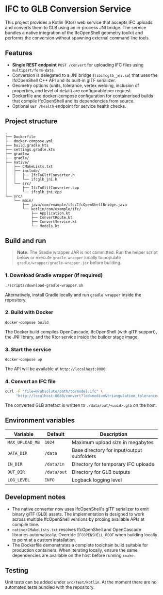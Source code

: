 # IFC to GLB Conversion Service

This project provides a Kotlin (Ktor) web service that accepts IFC uploads and converts them to GLB using an in-process JNI bridge. The service bundles a native integration of the IfcOpenShell geometry toolkit and performs the conversion without spawning external command line tools.

## Features

- **Single REST endpoint** `POST /convert` for uploading IFC files using `multipart/form-data`.
- Conversion is delegated to a JNI bridge (`libifcglb_jni.so`) that uses the IfcOpenShell C++ API and its built-in glTF serializer.
- Geometry options (units, tolerance, vertex welding, inclusion of properties, and level of detail) are configurable per request.
- Dockerfile and docker-compose configuration for containerised builds that compile IfcOpenShell and its dependencies from source.
- Optional `GET /health` endpoint for service health checks.

## Project structure

```
.
├── Dockerfile
├── docker-compose.yml
├── build.gradle.kts
├── settings.gradle.kts
├── gradlew
├── gradle/
├── native/
│   ├── CMakeLists.txt
│   ├── include/
│   │   ├── IfcToGltfConverter.h
│   │   └── ifcglb_jni.h
│   └── src/
│       ├── IfcToGltfConverter.cpp
│       └── ifcglb_jni.cpp
└── src/
    └── main/
        ├── java/com/example/ifc/IfcOpenShellBridge.java
        └── kotlin/com/example/ifc/
            ├── Application.kt
            ├── ConvertRoute.kt
            ├── ConvertService.kt
            └── Models.kt
```

## Build and run

> **Note:** The Gradle wrapper JAR is not committed. Run the helper script below or execute `gradle wrapper` locally to populate `gradle/wrapper/gradle-wrapper.jar` before building.

### 1. Download Gradle wrapper (if required)

```bash
./scripts/download-gradle-wrapper.sh
```

Alternatively, install Gradle locally and run `gradle wrapper` inside the repository.

### 2. Build with Docker

```bash
docker-compose build
```

The Docker build compiles OpenCascade, IfcOpenShell (with glTF support), the JNI library, and the Ktor service inside the builder stage image.

### 3. Start the service

```bash
docker-compose up
```

The API will be available at `http://localhost:8080`.

### 4. Convert an IFC file

```bash
curl -F "file=@/absolute/path/to/model.ifc" \
     "http://localhost:8080/convert?lod=medium&triangulation_tolerance=0.001"
```

The converted GLB artefact is written to `./data/out/<uuid>.glb` on the host.

## Environment variables

| Variable        | Default | Description                                |
|-----------------|---------|--------------------------------------------|
| `MAX_UPLOAD_MB` | `1024`  | Maximum upload size in megabytes            |
| `DATA_DIR`      | `/data` | Base directory for input/output subfolders |
| `IN_DIR`        | `/data/in` | Directory for temporary IFC uploads     |
| `OUT_DIR`       | `/data/out` | Directory for GLB outputs              |
| `LOG_LEVEL`     | `INFO`  | Logback logging level                      |

## Development notes

- The native converter now uses IfcOpenShell's glTF serializer to emit binary glTF (GLB) assets. The implementation is designed to work across multiple IfcOpenShell versions by probing available APIs at compile time.
- `native/CMakeLists.txt` resolves IfcOpenShell and OpenCascade libraries automatically. Override `IFCOPENSHELL_ROOT` when building locally to point at a custom installation.
- The Dockerfile demonstrates a complete toolchain build suitable for production containers. When iterating locally, ensure the same dependencies are available on the host before running `cmake`.

## Testing

Unit tests can be added under `src/test/kotlin`. At the moment there are no automated tests bundled with the repository.
